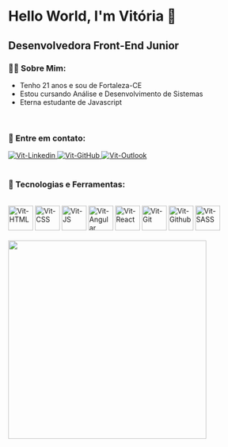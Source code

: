 <h1>Hello World, I'm Vitória 👋</h1>
<h2>Desenvolvedora Front-End Junior</h2>

<div>
    <h3>👩‍💻 Sobre Mim:</h3>
    <ul>
        <li>Tenho 21 anos e sou de Fortaleza-CE</li>
        <li>Estou cursando Análise e Desenvolvimento de Sistemas</li>
        <li>Eterna estudante de Javascript</li>
    </ul><br>
</div>

<div>
    <h3>💬 Entre em contato:</h3>
        <a href="https://www.linkedin.com/in/zvitoriaalmeida" target="_blank">
            <img alt="Vit-Linkedin" src="https://img.shields.io/badge/LinkedIn-0077B5?style=for-the-badge&logo=linkedin&logoColor=white"/>
        </a>  
        <a href="https://github.com/vitoria-almeida" target="_blank">
            <img alt="Vit-GitHub" src="https://img.shields.io/badge/GitHub-100000?style=for-the-badge&logo=github&logoColor=white"/>
        </a>
        <a href="https://outlook.live.com/mail/0/" target="_blank">
            <img alt="Vit-Outlook" src="https://img.shields.io/badge/vitoria.dev@outlook.com-0078D4?style=for-the-badge&logo=microsoft-outlook&logoColor=white"/>
        </a>
</div><br>

<div>
    <h3>🔧 Tecnologias e Ferramentas:</h3><br>
    <div>
        <img alt="Vit-HTML" height="50" width="50" src="https://cdn.jsdelivr.net/gh/devicons/devicon/icons/html5/html5-original.svg"/>       
        <img alt="Vit-CSS" height="50" width="50" src="https://cdn.jsdelivr.net/gh/devicons/devicon/icons/css3/css3-original.svg"/>
        <img alt="Vit-JS" height="50" width="50" src="https://cdn.jsdelivr.net/gh/devicons/devicon/icons/javascript/javascript-original.svg"/>
        <img alt="Vit-Angular" height="50" width="50"  src="https://cdn.jsdelivr.net/gh/devicons/devicon/icons/angularjs/angularjs-original.svg"/>
        <img alt="Vit-React" height="50" width="50" src="https://cdn.jsdelivr.net/gh/devicons/devicon/icons/react/react-original.svg"/>
        <img alt="Vit-Git" height="50" width="50" src="https://cdn.jsdelivr.net/gh/devicons/devicon/icons/git/git-original.svg"/>
        <img alt="Vit-Github" height="50" width="50" src="https://cdn.jsdelivr.net/gh/devicons/devicon/icons/github/github-original.svg"/>
        <img alt="Vit-SASS" height="50" width="50" src="https://cdn.jsdelivr.net/gh/devicons/devicon/icons/sass/sass-original.svg" />            
    </div>
</div><br>

<div>
    <img width="400px" src="https://github-readme-stats.vercel.app/api/top-langs/?username=vitoria-almeida&hide=html&layout=compact&theme=buefy"/>   
</div><br>

